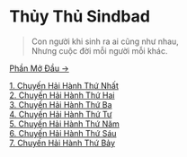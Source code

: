 # Thủy Thủ Sindbad

> Con người khi sinh ra ai cũng như nhau,  
> Nhưng cuộc đời mỗi người mỗi khác.

[Phần Mở Đầu &rarr;](https://github.com/thaicuc/thuy-thu-sindbad/blob/master/contents/0-phan-mo-dau.md)

[1. Chuyến Hải Hành Thứ Nhất](https://github.com/thaicuc/thuy-thu-sindbad/blob/master/contents/1-chuyen-hai-hanh-thu-nhat.md)  
[2. Chuyến Hải Hành Thứ Hai](https://github.com/thaicuc/thuy-thu-sindbad/blob/master/contents/2-chuyen-hai-hanh-thu-hai.md)  
[3. Chuyến Hải Hành Thứ Ba](https://github.com/thaicuc/thuy-thu-sindbad/blob/master/contents/3-chuyen-hai-hanh-thu-ba.md)  
[4. Chuyến Hải Hành Thứ Tư](https://github.com/thaicuc/thuy-thu-sindbad/blob/master/contents/4-chuyen-hai-hanh-thu-tu.md)  
[5. Chuyến Hải Hành Thứ Năm](https://github.com/thaicuc/thuy-thu-sindbad/blob/master/contents/5-chuyen-hai-hanh-thu-nam.md)  
[6. Chuyến Hải Hành Thứ Sáu](https://github.com/thaicuc/thuy-thu-sindbad/blob/master/contents/6-chuyen-hai-hanh-thu-sau.md)  
[7. Chuyến Hải Hành Thứ Bảy](https://github.com/thaicuc/thuy-thu-sindbad/blob/master/contents/7-chuyen-hai-hanh-thu-bay.md)
